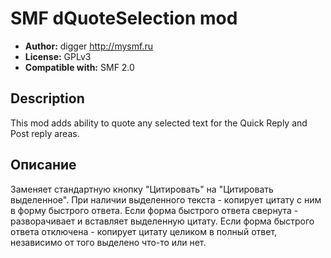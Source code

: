 # SMF dQuoteSelection mod
* **Author:** digger http://mysmf.ru
* **License:** GPLv3
* **Compatible with:** SMF 2.0

## Description
This mod adds ability to quote any selected text for the Quick Reply and Post reply areas.

## Описание
Заменяет стандартную кнопку "Цитировать" на "Цитировать выделенное".
При наличии выделенного текста - копирует цитату с ним в форму быстрого ответа. Если форма быстрого ответа свернута - разворачивает и вставляет выделенную цитату.
Если форма быстрого ответа отключена - копирует цитату целиком в полный ответ, независимо от того выделено что-то или нет.
